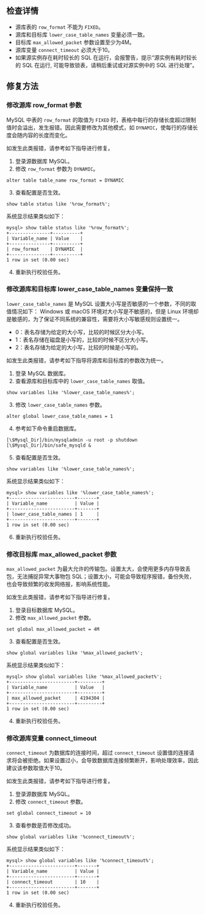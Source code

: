 
## 检查详情
- 源库表的 `row_format` 不能为 `FIXED`。
- 源库和目标库 `lower_case_table_names` 变量必须一致。
- 目标库 `max_allowed_packet` 参数设置至少为4M。
- 源库变量 `connect_timeout` 必须大于10。
- 如果源实例存在耗时较长的 SQL 在运行，会报警告，提示“源实例有耗时较长的 SQL 在运行, 可能导致锁表，请稍后重试或对源实例中的 SQL 进行处理”。 

## 修复方法
### 修改源库 row_format 参数
MySQL 中表的 `row_format` 的取值为 `FIXED` 时，表格中每行的存储长度超过限制值时会溢出，发生报错。因此需要修改为其他模式，如 `DYNAMIC`，使每行的存储长度会随内容的长度而变化。 

如发生此类报错，请参考如下指导进行修复。
1. 登录源数据库 MySQL。
2. 修改 `row_format` 参数为 `DYNAMIC`。  
```
alter table table_name row_format = DYNAMIC
```
3. 查看配置是否生效。
```
show table status like '%row_format%';
```
系统显示结果类似如下：
```
mysql> show table status like '%row_format%';
+---------------+----------+
| Variable_name | Value    |
+---------------+----------+
| row_format    | DYNAMIC  |
+---------------+----------+
1 row in set (0.00 sec)
```
4. 重新执行校验任务。

### 修改源库和目标库 lower_case_table_names 变量保持一致
`lower_case_table_names` 是 MySQL 设置大小写是否敏感的一个参数，不同的取值情况如下：
Windows 或 macOS 环境对大小写是不敏感的，但是 Linux 环境却是敏感的，为了保证不同系统的兼容性，需要将大小写敏感规则设置统一。
- 0：表名存储为给定的大小写，比较的时候区分大小写。
- 1：表名存储在磁盘是小写的，比较的时候不区分大小写。
- 2：表名存储为给定的大小写，比较的时候是小写的。

如发生此类报错，请参考如下指导将源库和目标库的参数改为统一。
1. 登录 MySQL 数据库。
2. 查看源库和目标库中的 `lower_case_table_names` 取值。
```
show variables like '%lower_case_table_names%';
```
3. 修改 `lower_case_table_names` 参数。
```
alter global lower_case_table_names = 1
```
4. 参考如下命令重启数据库。
```
[\$Mysql_Dir]/bin/mysqladmin -u root -p shutdown
[\$Mysql_Dir]/bin/safe_mysqld &
```
5. 查看配置是否生效。
```
show variables like '%lower_case_table_names%';
```
系统显示结果类似如下：
```
mysql> show variables like '%lower_case_table_names%';
+------------------------+-------+
| Variable_name          | Value |
+------------------------+-------+
| lower_case_table_names | 1     |
+------------------------+-------+
1 row in set (0.00 sec)
```
6. 重新执行校验任务。

### 修改目标库 max_allowed_packet 参数 
`max_allowed_packet` 为最大允许的传输包。设置太大，会使用更多内存导致丢包，无法捕捉异常大事物包 SQL；设置太小，可能会导致程序报错，备份失败，也会导致频繁的收发网络报，影响系统性能。

如发生此类报错，请参考如下指导进行修复。
1.  登录目标数据库 MySQL。
2. 修改 `max_allowed_packet` 参数。 
```
set global max_allowed_packet = 4M
```
3. 查看配置是否生效。
```
show global variables like '%max_allowed_packet%';
```
系统显示结果类似如下：
```
mysql> show global variables like '%max_allowed_packet%';
+------------------------+---------+
| Variable_name          | Value   |
+------------------------+---------+
| max_allowed_packet     | 4194304 |
+------------------------+---------+
1 row in set (0.00 sec)
```
4. 重新执行校验任务。

### 修改源库变量 connect_timeout
`connect_timeout` 为数据库的连接时间，超过 `connect_timeout` 设置值的连接请求将会被拒绝。如果设置过小，会导致数据库连接频繁断开，影响处理效率，因此建议该参数取值大于10。

如发生此类报错，请参考如下指导进行修复。
1. 登录源数据库 MySQL。
2. 修改 `connect_timeout` 参数。
```
set global connect_timeout = 10
```
3. 查看参数是否修改成功。
```
show global variables like '%connect_timeout%';
```
系统显示结果类似如下：
```
mysql> show global variables like '%connect_timeout%';
+------------------------+-------+
| Variable_name          | Value |
+------------------------+-------+
| connect_timeout        | 10    |
+------------------------+-------+
1 row in set (0.00 sec)
```
4. 重新执行校验任务。

